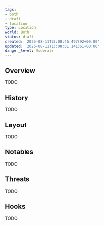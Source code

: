```yaml
---
tags:
- both
- draft
- location
type: Location
world: Both
status: draft
created: '2025-08-11T13:08:46.497792+00:00'
updated: '2025-08-11T13:08:51.141361+00:00'
danger_level: Moderate
---
```



## Overview

TODO
## History

TODO
## Layout

TODO
## Notables

TODO
## Threats

TODO
## Hooks

TODO
